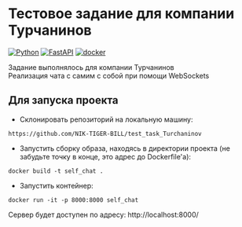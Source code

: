 # Тестовое задание для компании Турчанинов
[![Python](https://img.shields.io/badge/-Python-464646?style=flat-square&logo=Python)](https://www.python.org/)
[![FastAPI](https://img.shields.io/badge/-FastAPI-464646?style=flat-square&logo=FastAPI)](https://fastapi.tiangolo.com/)
[![docker](https://img.shields.io/badge/-Docker-464646?style=flat-square&logo=docker)](https://www.docker.com/)  
  
Задание выполнялось для компании Турчанинов  
Реализация чата с самим с собой при помощи WebSockets  

## Для запуска проекта
* Склонировать репозиторий на локальную машину:
```
https://github.com/NIK-TIGER-BILL/test_task_Turchaninov
```
* Запустить сборку образа, находясь в директории проекта (не забудьте точку в конце, это адрес до Dockerfile'а):  
```
docker build -t self_chat .
```
* Запустить контейнер:
```
docker run -it -p 8000:8000 self_chat
```
Сервер будет доступен по адресу: http://localhost:8000/